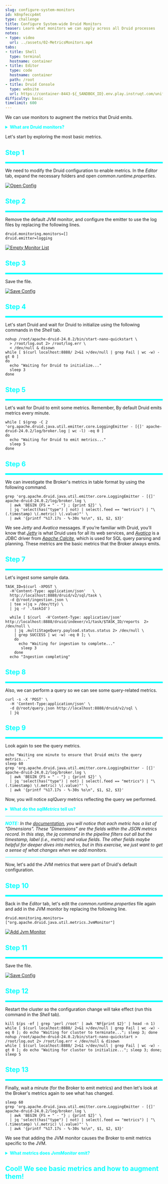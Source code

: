```yaml
---
slug: configure-system-monitors
id: k8npfeccp4mt
type: challenge
title: Configure System-wide Druid Monitors
teaser: Learn what monitors we can apply across all Druid processes
notes:
- type: video
  url: ../assets/02-MetricsMonitors.mp4
tabs:
- title: Shell
  type: terminal
  hostname: container
- title: Editor
  type: code
  hostname: container
  path: /root
- title: Druid Console
  type: website
  url: https://container-8443-${_SANDBOX_ID}.env.play.instruqt.com/unified-console.html
difficulty: basic
timelimit: 600
---
```


We can use monitors to augment the metrics that Druid emits.

<details>
  <summary style="color:cyan"><b>What are Druid monitors?</b></summary>
<hr style="background-color:cyan">
Monitors are extensions we can add to Druid to capture more metrics.
<br><br>
Even with no monitors added, Druid produces a basic set of metrics (of course, we need to configure the metrics emitter to enable metrics as we saw in the previous lab).
By Default, Druid adds a JVM monitor to enable JVM-related metrics, which are very useful for understanding Druid's performance.
We can also add other monitors if we want to focus on the performance of specific Druid behaviors.
<br><br>
Read about the default metrics, as well as metrics that require monitor extensions <a href="https://druid.apache.org/docs/latest/operations/metrics.html" target="_blank">here</a>.
<hr style="background-color:cyan">
</details>


Let's start by exploring the most basic metrics.


<h2 style="color:cyan">Step 1</h2><hr style="color:cyan;background-color:cyan;height:5px">

We need to modify the Druid configuration to enable metrics.
In the _Editor_ tab, expand the necessary folders and open _common.runtime.properties_.

<a href="#img-1">
  <img alt="Open Config" src="../assets/OpenConfig.png" />
</a>
<a href="#" class="lightbox" id="img-1">
  <img alt="Open Config" src="../assets/OpenConfig.png" />
</a>

<h2 style="color:cyan">Step 2</h2><hr style="color:cyan;background-color:cyan;height:5px">

Remove the default JVM monitor, and configure the emitter to use the log files by replacing the following lines.

```
druid.monitoring.monitors=[]
druid.emitter=logging
```

<a href="#img-2">
  <img alt="Empty Monitor List" src="../assets/EmptyMonitorList.png" />
</a>
<a href="#" class="lightbox" id="img-2">
  <img alt="Empty Monitor List" src="../assets/EmptyMonitorList.png" />
</a>


<h2 style="color:cyan">Step 3</h2><hr style="color:cyan;background-color:cyan;height:5px">

Save the file.

<a href="#img-3">
  <img alt="Save Config" src="../assets/SaveConfig.png" />
</a>
<a href="#" class="lightbox" id="img-3">
  <img alt="Save Config" src="../assets/SaveConfig.png" />
</a>

<h2 style="color:cyan">Step 4</h2><hr style="color:cyan;background-color:cyan;height:5px">

Let's start Druid and wait for Druid to initialize using the following commands in the _Shell_ tab.

```
nohup /root/apache-druid-24.0.2/bin/start-nano-quickstart \
  > /root/log.out 2> /root/log.err \
  < /dev/null & disown
while [ $(curl localhost:8888/ 2>&1 >/dev/null | grep Fail | wc -w) -gt 0 ]
do
  echo "Waiting for Druid to initialize..."
  sleep 3
done
```


<h2 style="color:cyan">Step 5</h2><hr style="color:cyan;background-color:cyan;height:5px">

Let's wait for Druid to emit some metrics.
Remember, By default Druid emits metrics every minute.

```
while [ $(grep -C 2 'org.apache.druid.java.util.emitter.core.LoggingEmitter - [{]' apache-druid-24.0.2/log/broker.log | wc -l) -eq 0 ]
do
  echo "Waiting for Druid to emit metrics..."
  sleep 5
done
```

<h2 style="color:cyan">Step 6</h2><hr style="color:cyan;background-color:cyan;height:5px">

We can investigate the Broker's metrics in table format by using the following command.

```
grep 'org.apache.druid.java.util.emitter.core.LoggingEmitter - [{]' apache-druid-24.0.2/log/broker.log \
  | awk 'BEGIN {FS = " - "} ; {print $2}' \
  | jq 'select(has("type") | not) | select(.feed == "metrics") | "\(.timestamp) \(.metric) \(.value)"' \
  | awk '{printf "%17.17s - %-30s %s\n", $1, $2, $3}'
```

We see _Jetty_ and _Avatica_ messages.
If you’re familiar with Druid, you’ll know that <i><a href="https://www.eclipse.org/jetty/" target="_blank">Jetty</a></i> is what Druid uses for all its web services, and <i><a href="https://calcite.apache.org/avatica/" target="_blank">Avatica</a></i> is a JDBC driver from <i><a href="https://calcite.apache.org/" target="_blank">Apache Calcite</a></i>, which is used for SQL query parsing and planning.
These metrics are the basic metrics that the Broker always emits.


<h2 style="color:cyan">Step 7</h2><hr style="color:cyan;background-color:cyan;height:5px">

Let's ingest some sample data.

```
TASK_ID=$(curl -XPOST \
  -H'Content-Type: application/json'   \
  http://localhost:8888/druid/v2/sql/task \
  -d @/root/ingestion.json \
  | tee >(jq > /dev/tty) \
  | jq -r '.taskId')

  while [ $(curl  -H'Content-Type: application/json' http://localhost:8888/druid/indexer/v1/task/$TASK_ID/reports  2> /dev/null \
    | jq .multiStageQuery.payload.status.status 2> /dev/null \
    | grep SUCCESS | wc -w) -eq 0 ]; \
    do
      echo "Waiting for ingestion to complete..."
       sleep 3
    done
  echo "Ingestion completing"
```

<h2 style="color:cyan">Step 8</h2><hr style="color:cyan;background-color:cyan;height:5px">

Also, we can perform a query so we can see some query-related metrics.

```
curl -s -X 'POST' \
  -H 'Content-Type:application/json' \
  -d @/root/query.json http://localhost:8888/druid/v2/sql \
  | jq
```

<h2 style="color:cyan">Step 9</h2><hr style="color:cyan;background-color:cyan;height:5px">

Look again to see the query metrics.

```
echo "Waiting one minute to ensure that Druid emits the query metrics..."
sleep 60
grep 'org.apache.druid.java.util.emitter.core.LoggingEmitter - [{]' apache-druid-24.0.2/log/broker.log \
  | awk 'BEGIN {FS = " - "} ; {print $2}' \
  | jq 'select(has("type") | not) | select(.feed == "metrics") | "\(.timestamp) \(.metric) \(.value)"' \
  | awk '{printf "%17.17s - %-30s %s\n", $1, $2, $3}'
```

Now, you will notice _sqlQuery_ metrics reflecting the query we performed.

<details>
  <summary style="color:cyan"><b>What do the <i>sqlMetrics</i> tell us?</b></summary>
<hr style="background-color:cyan">
There are three SQL related metrics:
<ul>
<li>time</li>
<li>planningTimeMs</li>
<li>bytes</li>
</ul>
Read more <a href="https://druid.apache.org/docs/latest/operations/metrics.html#sql-metrics" target="_blank">here</a>.
<hr style="background-color:cyan">
</details>


<hr style="background-color:cyan">
<p><span style="color:cyan"><strong><em>NOTE:</em></strong></span> <i>In the <a href="https://druid.apache.org/docs/latest/operations/metrics.html#sql-metrics" target="_blank">documentation</a>, you will notice that each metric has a list of "Dimensions".
These "Dimensions" are the fields within the JSON metrics record.
In this step, the jq command in the pipeline filters out all but the timestamp, label (i.e., metric) and value fields.
The other fields maybe helpful for deeper dives into metrics, but in this exercise, we just want to get a sense of what changes when we add monitors.</i></p>
<hr style="background-color:cyan">



Now, let's add the JVM metrics that were part of Druid's default configuration.


<h2 style="color:cyan">Step 10</h2><hr style="color:cyan;background-color:cyan;height:5px">

Back in the _Editor_ tab, let's edit the _common.runtime.properties_ file again and add in the JVM monitor by replacing the following line.

```
druid.monitoring.monitors=["org.apache.druid.java.util.metrics.JvmMonitor"]
```

<a href="#img-10">
  <img alt="Add Jvm Monitor" src="../assets/AddJvmMonitor.png" />
</a>
<a href="#" class="lightbox" id="img-10">
  <img alt="Add Jvm Monitor=" src="../assets/AddJvmMonitor.png" />
</a>

<h2 style="color:cyan">Step 11</h2><hr style="color:cyan;background-color:cyan;height:5px">

Save the file.

<a href="#img-11">
  <img alt="Save Config" src="../assets/SaveConfig.png" />
</a>
<a href="#" class="lightbox" id="img-11">
  <img alt="Save Config" src="../assets/SaveConfig.png" />
</a>


<h2 style="color:cyan">Step 12</h2><hr style="color:cyan;background-color:cyan;height:5px">

Restart the cluster so the configuration change will take effect (run this command in the _Shell_ tab).


```
kill $(ps -ef | grep 'perl /root' | awk 'NF{print $2}' | head -n 1)
while [ $(curl localhost:8888/ 2>&1 >/dev/null | grep Fail | wc -w) -eq 0 ]; do echo "Waiting for cluster to terminate..."; sleep 3; done
nohup /root/apache-druid-24.0.2/bin/start-nano-quickstart > /root/log.out 2> /root/log.err < /dev/null & disown
while [ $(curl localhost:8888/ 2>&1 >/dev/null | grep Fail | wc -w) -gt 0 ]; do echo "Waiting for cluster to initialize..."; sleep 3; done; sleep 5
```

<h2 style="color:cyan">Step 13</h2><hr style="color:cyan;background-color:cyan;height:5px">


Finally, wait a minute (for the Broker to emit metrics) and then let's look at the Broker's metrics again to see what has changed.

```
sleep 60
grep 'org.apache.druid.java.util.emitter.core.LoggingEmitter - [{]' apache-druid-24.0.2/log/broker.log \
  | awk 'BEGIN {FS = " - "} ; {print $2}' \
  | jq 'select(has("type") | not) | select(.feed == "metrics") | "\(.timestamp) \(.metric) \(.value)"' \
  | awk '{printf "%17.17s - %-30s %s\n", $1, $2, $3}'
```

We see that adding the JVM monitor causes the Broker to emit metrics specific to the JVM.


<details>
  <summary style="color:cyan"><b>What metrics does <i>JvmMonitor</i> emit?</b></summary>
<hr style="background-color:cyan">
The JVM metrics include metrics relating to:
<ul>
<li>Thread pools</li>
<li>Buffer pools</li>
<li>Memory utilization</li>
<li>Garbage collection</li>
</ul>
Read more <a href="https://druid.apache.org/docs/latest/operations/metrics.html#jvm" target="_blank">here</a>.
<hr style="background-color:cyan">
</details>



<h2 style="color:cyan">Cool! We see basic metrics and how to augment them!</h2>


<style type="text/css" rel="stylesheet">
.lightbox { display: none; position: fixed; justify-content: center; align-items: center; z-index: 999; top: 0; left: 0; right: 0; bottom: 0; padding: 1rem; background: rgba(0, 0, 0, 0.8); }
.lightbox:target { display: flex; }
.lightbox img { max-height: 100% }
.thumbnail:hover {
    position:fixed;
    top:-25px;
    left:-35px;
    width:500px;
    height:auto;
    display:block;
    z-index:999;
}
</style>
